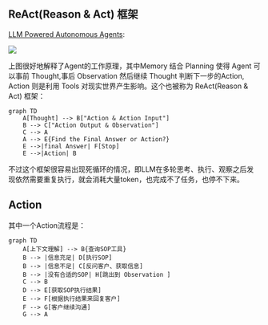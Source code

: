 ## ReAct(Reason & Act) 框架
 [LLM Powered Autonomous Agents](https://lilianweng.github.io/posts/2023-06-23-agent/):
 
 ![](https://lilianweng.github.io/posts/2023-06-23-agent/agent-overview.png)


上图很好地解释了Agent的工作原理，其中Memory 结合 Planning 使得 Agent 可以事前 Thought,事后 Observation 然后继续 Thought 判断下一步的Action, Action 则是利用 Tools 对现实世界产生影响。这个也被称为 ReAct(Reason & Act) 框架：
```mermaid
graph TD
    A[Thought] --> B["Action & Action Input"]
    B --> C["Action Output & Observation"]
    C --> A
    A --> E{Find the Final Answer or Action?}
    E -->|final Answer| F[Stop]
    E -->|Action| B
```

不过这个框架很容易出现死循环的情况，即LLM在多轮思考、执行、观察之后发现依然需要重复执行，就会消耗大量token，也完成不了任务，也停不下来。

## Action
其中一个Action流程是：

```mermaid
graph TD
    A[上下文理解] --> B{查询SOP工具}
    B --> |信息充足| D[执行SOP]
    B --> |信息不足| C[反问客户、获取信息]
    B --> |没有合适的SOP| H[跳出到 Observation ]
    C --> B
    D --> E[获取SOP执行结果]
    E --> F[根据执行结果来回复客户]
    F --> G[客户继续沟通]
    G --> A


```